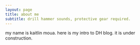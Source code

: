 ```yaml
---
layout: page
title: about me
subtitle: drill hammer sounds, protective gear required.
---
```


my name is kaitlin moua. here is my intro to DH blog. it is under construction.
